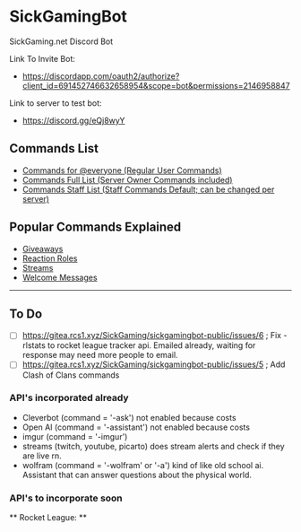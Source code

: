 # SickGamingBot
SickGaming.net Discord Bot

Link To Invite Bot: 
- https://discordapp.com/oauth2/authorize?client_id=691452746632658954&scope=bot&permissions=2146958847

Link to server to test bot: 
- https://discord.gg/eQj8wyY

## Commands List
- [Commands for @everyone (Regular User Commands)](Commands-Everyone-List.md)
- [Commands Full List (Server Owner Commands included)](Commands-Full-List.md)
- [Commands Staff List (Staff Commands Default; can be changed per server)](Commands-Staff-List.md)


## Popular Commands Explained
- [Giveaways](Giveaways.md)
- [Reaction Roles](Reaction-Roles.md)
- [Streams](Streams.md)
- [Welcome Messages](Welcome-Message.md)


---

## To Do
- [ ] https://gitea.rcs1.xyz/SickGaming/sickgamingbot-public/issues/6 ; Fix -rlstats to rocket league tracker api. Emailed already, waiting for response may need more people to email.
- [ ] https://gitea.rcs1.xyz/SickGaming/sickgamingbot-public/issues/5 ; Add Clash of Clans commands 

### API's incorporated already
- Cleverbot (command = '-ask') not enabled because costs
- Open AI (command = '-assistant') not enabled because costs
- imgur (command = '-imgur')
- streams (twitch, youtube, picarto) does stream alerts and check if they are live rn.
- wolfram (command = '-wolfram' or '-a') kind of like old school ai. Assistant that can answer questions about the physical world.

### API's to incorporate soon
** Rocket League: ** 